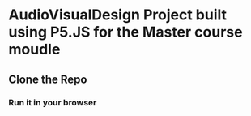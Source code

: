 # AudioVisualDesign Project built using P5.JS for the Master course moudle
## Clone the Repo
### Run it in your browser
